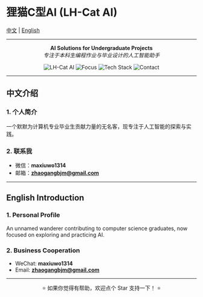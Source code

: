 # 狸猫C型AI (LH-Cat AI)

[中文](#中文介绍) | [English](#english-introduction)

---

<p align="center">
  <b>AI Solutions for Undergraduate Projects</b><br>
  <i>专注于本科生编程作业与毕业设计的人工智能助手</i>
</p>

<p align="center">
  <!-- Shields.io badges -->
  <img src="https://img.shields.io/badge/AI-LH--Cat%20AI-blueviolet?style=for-the-badge" alt="LH-Cat AI" />
  <img src="https://img.shields.io/badge/Focus-Undergraduate%20Projects-brightgreen?style=for-the-badge" alt="Focus" />
  <img src="https://img.shields.io/badge/Tech-AI%20%7C%20LLM%20%7C%20NLP-orange?style=for-the-badge" alt="Tech Stack" />
  <img src="https://img.shields.io/badge/Contact-WeChat%20%7C%20Email-lightgrey?style=for-the-badge" alt="Contact" />
</p>

---

## 中文介绍

### 1. 个人简介
一个默默为计算机专业毕业生贡献力量的无名客，现专注于人工智能的探索与实践。

### 2. 联系我
- 微信：**maxiuwo1314**  
- 邮箱：**zhaogangbjm@gmail.com**

---

## English Introduction

### 1. Personal Profile
An unnamed wanderer contributing to computer science graduates, now focused on exploring and practicing AI.

### 2. Business Cooperation
- WeChat: **maxiuwo1314**  
- Email: **zhaogangbjm@gmail.com**

---

<p align="center">⭐️ 如果你觉得有帮助，欢迎点个 Star 支持一下！ ⭐️</p>
